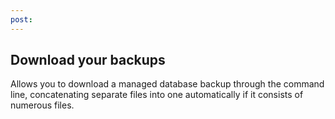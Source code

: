 ```yaml
---
post: 
---
```


## Download your backups

Allows you to download a 
managed
database backup through the command line, concatenating separate files into one automatically if it consists of numerous files.

